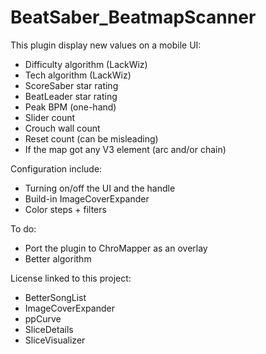 # BeatSaber_BeatmapScanner
This plugin display new values on a mobile UI:
- Difficulty algorithm (LackWiz)
- Tech algorithm (LackWiz)
- ScoreSaber star rating
- BeatLeader star rating
- Peak BPM (one-hand)
- Slider count
- Crouch wall count
- Reset count (can be misleading)
- If the map got any V3 element (arc and/or chain)  
  
Configuration include:
- Turning on/off the UI and the handle
- Build-in ImageCoverExpander
- Color steps + filters  
  
To do:
- Port the plugin to ChroMapper as an overlay
- Better algorithm  
  
License linked to this project:
- BetterSongList
- ImageCoverExpander
- ppCurve
- SliceDetails
- SliceVisualizer
